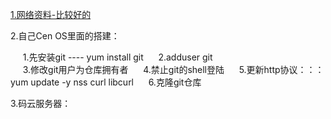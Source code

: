 [1.网络资料-比较好的](https://www.liaoxuefeng.com/wiki/0013739516305929606dd18361248578c67b8067c8c017b000/00137583770360579bc4b458f044ce7afed3df579123eca000)

2.自己Cen OS里面的搭建：

      1.先安装git ---- yum install git 
      2.adduser git  
      3.修改git用户为仓库拥有者 
      4.禁止git的shell登陆 
      5.更新http协议：：：yum update -y nss curl libcurl 
      6.克隆git仓库 

3.码云服务器：

